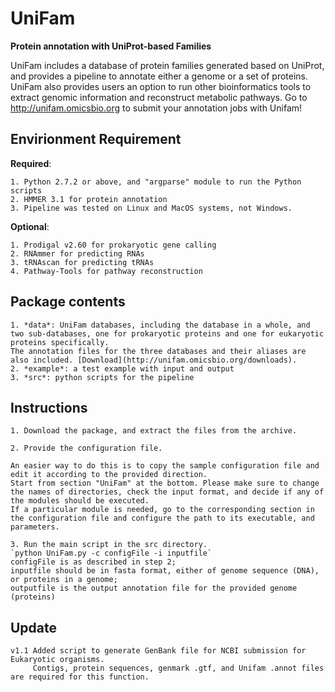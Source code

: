 UniFam
======
**Protein annotation with UniProt-based Families**

UniFam includes a database of protein families generated based on UniProt, and provides a pipeline to annotate either a genome or a set of proteins. 
UniFam also provides users an option to run other bioinformatics tools to extract genomic information and reconstruct metabolic pathways.
Go to http://unifam.omicsbio.org to submit your annotation jobs with Unifam!

Envirionment Requirement
------------------------
**Required**:

	1. Python 2.7.2 or above, and "argparse" module to run the Python scripts
	2. HMMER 3.1 for protein annotation
	3. Pipeline was tested on Linux and MacOS systems, not Windows.

**Optional**:

	1. Prodigal v2.60 for prokaryotic gene calling
	2. RNAmmer for predicting RNAs
	3. tRNAscan for predicting tRNAs
	4. Pathway-Tools for pathway reconstruction

Package contents
------------------------
	1. *data*: UniFam databases, including the database in a whole, and two sub-databases, one for prokaryotic proteins and one for eukaryotic proteins specifically. 
	The annotation files for the three databases and their aliases are also included. [Download](http://unifam.omicsbio.org/downloads).
	2. *example*: a test example with input and output
	3. *src*: python scripts for the pipeline

Instructions
------------------------
	1. Download the package, and extract the files from the archive.

	2. Provide the configuration file.

	An easier way to do this is to copy the sample configuration file and edit it according to the provided direction. 
	Start from section "UniFam" at the bottom. Please make sure to change the names of directories, check the input format, and decide if any of the modules should be executed.
	If a particular module is needed, go to the corresponding section in the configuration file and configure the path to its executable, and parameters.

	3. Run the main script in the src directory.
	`python UniFam.py -c configFile -i inputfile`
	configFile is as described in step 2;
	inputfile should be in fasta format, either of genome sequence (DNA), or proteins in a genome;
	outputfile is the output annotation file for the provided genome (proteins)

Update 
------------------------
	v1.1 Added script to generate GenBank file for NCBI submission for Eukaryotic organisms. 
	     Contigs, protein sequences, genmark .gtf, and Unifam .annot files are required for this function.

